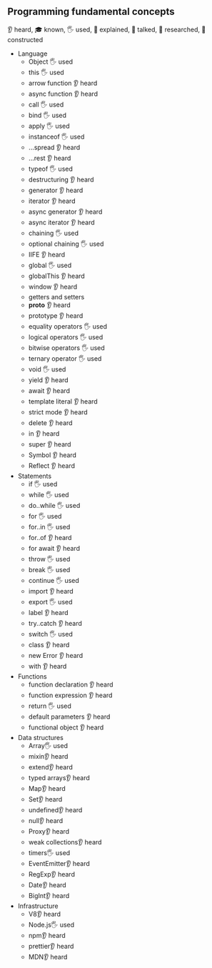 ## Programming fundamental concepts

👂 heard, 🎓 known, 🖐️ used, 🙋 explained, 📢 talked, 🔬 researched, 🚀 constructed

- Language
  - Object 🖐️ used
  - this 🖐️ used
  - arrow function 👂 heard
  - async function 👂 heard
  - call 🖐️ used
  - bind 🖐️ used
  - apply 🖐️ used
  - instanceof 🖐️ used
  - ...spread 👂 heard
  - ...rest 👂 heard
  - typeof 🖐️ used
  - destructuring 👂 heard
  - generator 👂 heard
  - iterator 👂 heard
  - async generator 👂 heard
  - async iterator 👂 heard
  - chaining 🖐️ used
  - optional chaining 🖐️ used
  - IIFE 👂 heard
  - global 🖐️ used
  - globalThis 👂 heard
  - window 👂 heard
  - getters and setters
  - __proto__ 👂 heard
  - prototype 👂 heard
  - equality operators 🖐️ used
  - logical operators 🖐️ used
  - bitwise operators 🖐️ used
  - ternary operator 🖐️ used
  - void 🖐️ used
  - yield 👂 heard
  - await 👂 heard
  - template literal 👂 heard
  - strict mode 👂 heard
  - delete 👂 heard
  - in 👂 heard
  - super 👂 heard
  - Symbol 👂 heard
  - Reflect 👂 heard
- Statements
  - if 🖐️ used
  - while 🖐️ used
  - do..while 🖐️ used
  - for 🖐️ used
  - for..in 🖐️ used
  - for..of 👂 heard
  - for await  👂 heard
  - throw 🖐️ used
  - break 🖐️ used
  - continue 🖐️ used
  - import 👂 heard
  - export 🖐️ used
  - label 👂 heard
  - try..catch 👂 heard
  - switch 🖐️ used
  - class 👂 heard
  - new Error 👂 heard
  - with 👂 heard
- Functions
  - function declaration 👂 heard
  - function expression 👂 heard
  - return 🖐️ used
  - default parameters 👂 heard
  - functional object 👂 heard
- Data structures
  - Array🖐️ used
  - mixin👂 heard
  - extend👂 heard
  - typed arrays👂 heard
  - Map👂 heard
  - Set👂 heard
  - undefined👂 heard
  - null👂 heard
  - Proxy👂 heard
  - weak collections👂 heard
  - timers🖐️ used
  - EventEmitter👂 heard
  - RegExp👂 heard
  - Date👂 heard
  - BigInt👂 heard
- Infrastructure
  - V8👂 heard
  - Node.js🖐️ used
  - npm👂 heard
  - prettier👂 heard
  - MDN👂 heard

